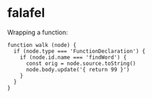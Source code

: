 # [](#falafel)falafel

Wrapping a function:

    function walk (node) {
      if (node.type === 'FunctionDeclaration') {
        if (node.id.name === 'findWord') {
          const orig = node.source.toString()
          node.body.update('{ return 99 }')
        }
      }
    }
